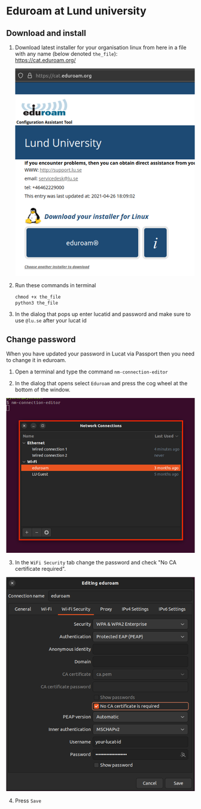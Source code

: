 # Eduroam at Lund university

## Download and install

1. Download latest installer for your organisation linux from here in a file with any name (below denoted `the_file`):  
https://cat.eduroam.org/

    ![Edit](download-eduroam.png)


2. Run these commands in terminal
    ```
    chmod +x the_file
    python3 the_file
    ```

3. In the dialog that pops up enter lucatid and password and make sure to use `@lu.se` after your lucat id 


## Change password

When you have updated your password in Lucat via Passport then you need to change it in eduroam.

1. Open a terminal and type the command `nm-connection-editor`

2. In the dialog that opens select `Eduroam` and press the cog wheel at the bottom of the window.

![Edit](nm-ce-1.png)

3. In the `WiFi Security` tab change the password and check "No CA certificate required".

![Edit](nm-ce-2.png)

4. Press `Save`

